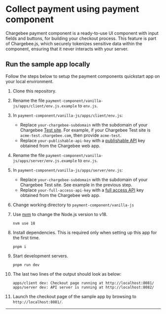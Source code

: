 # Collect payment using payment component

Chargebee payment component is a ready-to-use UI component with input fields and buttons, for building your checkout process. This feature is part of Chargebee.js, which securely tokenizes sensitive data within the component, ensuring that it never interacts with your server.

## Run the sample app locally

Follow the steps below to setup the payment components quickstart app on your local environment.

1. Clone this repository.
2. Rename the file `payment-component/vanilla-js/apps/client/env.js.example` to `env.js`.
3. In `payment-component/vanilla-js/apps/client/env.js`:
    - Replace `your-chargebee-subdomain` with the subdomain of your Chargebee [Test site](tk). For example, if your Chargebee Test site is `acme-test.chargebee.com`, then provide `acme-test`.
    - Replace `your-publishable-api-key` with a [publishable API](tk) key obtained from the Chargebee web app.

4. Rename the file `payment-component/vanilla-js/apps/server/env.js.example` to `env.js`.
3. In `payment-component/vanilla-js/apps/server/env.js`:
    - Replace `your-chargebee-subdomain` with the subdomain of your Chargebee Test site. See example in the previous step.
    - Replace `your-full-access-api-key` with a [full access API](tk) key obtained from the Chargebee web app.

2. Change working directory to `payment-component/vanilla-js`
3. Use [nvm](https://github.com/nvm-sh/nvm/blob/master/README.md) to change the Node.js version to v18.
    ```shell
    nvm use 18
    ```
3. Install dependencies. This is required only when setting up this app for the first time.
   ```shell
   pnpm i
   ```
4. Start development servers.
    ```shell
   pnpm run dev
   ```
5. The last two lines of the output should look as below:
    ```shell
    apps/client dev: Checkout page running at http://localhost:8081/
    apps/server dev: API server is running at http://localhost:8082/
    ```
6. Launch the checkout page of the sample app by browsing to `http://localhost:8081/`.

---


